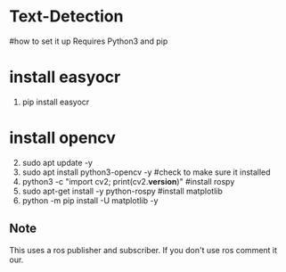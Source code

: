 # Text-Detection
#how to set it up
Requires Python3 and pip
# install easyocr
1. pip install easyocr
# install opencv
2. sudo apt update -y
3. sudo apt install python3-opencv -y
#check to make sure it installed
4. python3 -c "import cv2; print(cv2.__version__)"
#install rospy
5. sudo apt-get install -y python-rospy
#install matplotlib
6. python -m pip install -U matplotlib -y

Note
----------
This uses a ros publisher and subscriber.
If you don't use ros comment it our.
